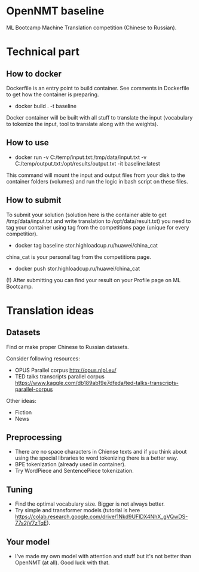 # OpenNMT baseline
ML Bootcamp Machine Translation competition (Chinese to Russian).

# Technical part

## How to docker

Dockerfile is an entry point to build container. See comments in Dockerfile to get how the container is preparing.

- docker build . -t baseline

Docker container will be built with all stuff to translate the input (vocabulary to tokenize the input, tool to translate along with the weights).

## How to use

- docker run -v C:/temp/input.txt:/tmp/data/input.txt -v C:/temp/output.txt:/opt/results/output.txt -it baseline:latest

This command will mount the input and output files from your disk to the container folders (volumes) and run the logic in bash script on these files.

## How to submit

To submit your solution (solution here is the container able to get /tmp/data/input.txt and write translation to /opt/data/result.txt) you need to tag your container using tag from the competitions page (unique for every competitior).

- docker tag baseline stor.highloadcup.ru/huawei/china_cat

china_cat is your personal tag from the competitions page.

- docker push stor.highloadcup.ru/huawei/china_cat

(!) After submitting you can find your result on your Profile page on ML Bootcamp.

# Translation ideas

## Datasets

Find or make proper Chinese to Russian datasets.

Consider following resources:

- OPUS Parallel corpus http://opus.nlpl.eu/
- TED talks transcripts parallel corpus https://www.kaggle.com/db189ab19e7dfeda/ted-talks-transcripts-parallel-corpus

Other ideas:

- Fiction
- News

## Preprocessing

- There are no space characters in Chiense texts and if you think about using the special libraries to word tokenizing there is a better way.
- BPE tokenization (already used in container).
- Try WordPiece and SentencePiece tokenization.

## Tuning

- Find the optimal vocabulary size. Bigger is not always better.
- Try simple and transformer models (tutorial is here https://colab.research.google.com/drive/1Nkd9UFlDX4NhX_gVQwDS-77s2jV7zTqE).

## Your model

- I've made my own model with attention and stuff but it's not better than OpenNMT (at all). Good luck with that.

